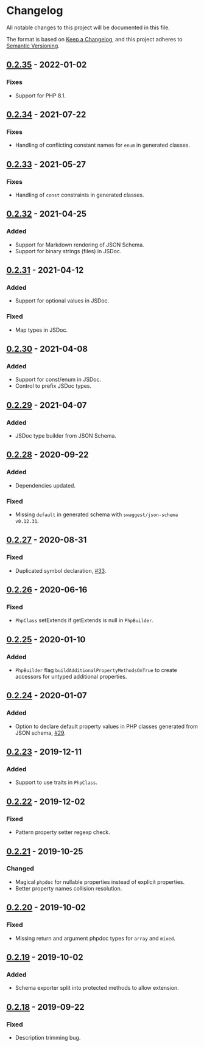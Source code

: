 # Changelog
All notable changes to this project will be documented in this file.

The format is based on [Keep a Changelog](https://keepachangelog.com/en/1.0.0/),
and this project adheres to [Semantic Versioning](https://semver.org/spec/v2.0.0.html).

## [0.2.35] - 2022-01-02

### Fixes
- Support for PHP 8.1.

## [0.2.34] - 2021-07-22

### Fixes
- Handling of conflicting constant names for `enum` in generated classes.

## [0.2.33] - 2021-05-27

### Fixes
- Handling of `const` constraints in generated classes.

## [0.2.32] - 2021-04-25

### Added
- Support for Markdown rendering of JSON Schema.
- Support for binary strings (files) in JSDoc.

## [0.2.31] - 2021-04-12

### Added
- Support for optional values in JSDoc.

### Fixed
- Map types in JSDoc.

## [0.2.30] - 2021-04-08

### Added
- Support for const/enum in JSDoc.
- Control to prefix JSDoc types.

## [0.2.29] - 2021-04-07

### Added
- JSDoc type builder from JSON Schema.

## [0.2.28] - 2020-09-22

### Added
- Dependencies updated.

### Fixed
- Missing `default` in generated schema with `swaggest/json-schema` `v0.12.31`.

## [0.2.27] - 2020-08-31

### Fixed
- Duplicated symbol declaration, [#33](https://github.com/swaggest/php-code-builder/pull/33).

## [0.2.26] - 2020-06-16

### Fixed
- `PhpClass` setExtends if getExtends is null in `PhpBuilder`.

## [0.2.25] - 2020-01-10

### Added
- `PhpBuilder` flag `buildAdditionalPropertyMethodsOnTrue` to create accessors for untyped additional properties.

## [0.2.24] - 2020-01-07

### Added
- Option to declare default property values in PHP classes generated from JSON schema, [#29](https://github.com/swaggest/php-code-builder/pull/29).

## [0.2.23] - 2019-12-11

### Added
- Support to use traits in `PhpClass`.

## [0.2.22] - 2019-12-02

### Fixed
- Pattern property setter regexp check.

## [0.2.21] - 2019-10-25

### Changed
- Magical `phpdoc` for nullable properties instead of explicit properties.
- Better property names collision resolution.

## [0.2.20] - 2019-10-02

### Fixed
- Missing return and argument phpdoc types for `array` and `mixed`.

## [0.2.19] - 2019-10-02

### Added
- Schema exporter split into protected methods to allow extension.

## [0.2.18] - 2019-09-22

### Fixed
- Description trimming bug.

[0.2.35]: https://github.com/swaggest/php-code-builder/compare/v0.2.34...v0.2.35
[0.2.34]: https://github.com/swaggest/php-code-builder/compare/v0.2.33...v0.2.34
[0.2.33]: https://github.com/swaggest/php-code-builder/compare/v0.2.32...v0.2.33
[0.2.32]: https://github.com/swaggest/php-code-builder/compare/v0.2.31...v0.2.32
[0.2.31]: https://github.com/swaggest/php-code-builder/compare/v0.2.30...v0.2.31
[0.2.30]: https://github.com/swaggest/php-code-builder/compare/v0.2.29...v0.2.30
[0.2.29]: https://github.com/swaggest/php-code-builder/compare/v0.2.28...v0.2.29
[0.2.28]: https://github.com/swaggest/php-code-builder/compare/v0.2.27...v0.2.28
[0.2.27]: https://github.com/swaggest/php-code-builder/compare/v0.2.26...v0.2.27
[0.2.26]: https://github.com/swaggest/php-code-builder/compare/v0.2.25...v0.2.26
[0.2.25]: https://github.com/swaggest/php-code-builder/compare/v0.2.24...v0.2.25
[0.2.24]: https://github.com/swaggest/php-code-builder/compare/v0.2.23...v0.2.24
[0.2.23]: https://github.com/swaggest/php-code-builder/compare/v0.2.22...v0.2.23
[0.2.22]: https://github.com/swaggest/php-code-builder/compare/v0.2.21...v0.2.22
[0.2.21]: https://github.com/swaggest/php-code-builder/compare/v0.2.20...v0.2.21
[0.2.20]: https://github.com/swaggest/php-code-builder/compare/v0.2.19...v0.2.20
[0.2.19]: https://github.com/swaggest/php-code-builder/compare/v0.2.18...v0.2.19
[0.2.18]: https://github.com/swaggest/php-code-builder/compare/v0.2.17...v0.2.18
